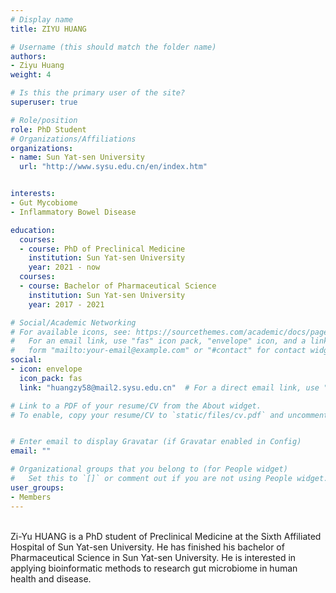 ```yaml
---
# Display name
title: ZIYU HUANG

# Username (this should match the folder name)
authors:
- Ziyu Huang
weight: 4

# Is this the primary user of the site?
superuser: true

# Role/position
role: PhD Student
# Organizations/Affiliations
organizations:
- name: Sun Yat-sen University
  url: "http://www.sysu.edu.cn/en/index.htm"


interests:
- Gut Mycobiome
- Inflammatory Bowel Disease

education:
  courses:
  - course: PhD of Preclinical Medicine
    institution: Sun Yat-sen University
    year: 2021 - now
  courses:
  - course: Bachelor of Pharmaceutical Science
    institution: Sun Yat-sen University
    year: 2017 - 2021

# Social/Academic Networking
# For available icons, see: https://sourcethemes.com/academic/docs/page-builder/#icons
#   For an email link, use "fas" icon pack, "envelope" icon, and a link in the
#   form "mailto:your-email@example.com" or "#contact" for contact widget.
social:
- icon: envelope
  icon_pack: fas
  link: "huangzy58@mail2.sysu.edu.cn"  # For a direct email link, use "mailto:test@example.org".

# Link to a PDF of your resume/CV from the About widget.
# To enable, copy your resume/CV to `static/files/cv.pdf` and uncomment the lines below.


# Enter email to display Gravatar (if Gravatar enabled in Config)
email: ""

# Organizational groups that you belong to (for People widget)
#   Set this to `[]` or comment out if you are not using People widget.
user_groups:
- Members
---
```

<br>
Zi-Yu HUANG is a PhD student of Preclinical Medicine at the Sixth Affiliated Hospital of Sun Yat-sen University. He has finished his bachelor of Pharmaceutical Science in Sun Yat-sen University. He is interested in applying bioinformatic methods to research gut microbiome in human health and disease.
